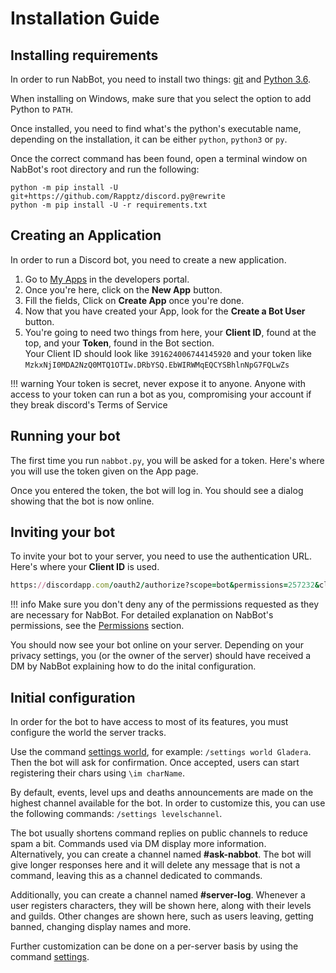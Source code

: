 # Installation Guide
## Installing requirements
In order to run NabBot, you need to install two things: [git](https://git-scm.com/) and [Python 3.6](https://www.python.org/).

When installing on Windows, make sure that you select the option to add Python to `PATH`.

Once installed, you need to find what's the python's executable name, depending on the installation, it can be either `python`, `python3` or `py`.

Once the correct command has been found, open a terminal window on NabBot's root directory and run the following:

```shell
python -m pip install -U git+https://github.com/Rapptz/discord.py@rewrite
python -m pip install -U -r requirements.txt
```

## Creating an Application
In order to run a Discord bot, you need to create a new application.

1. Go to [My Apps](https://discordapp.com/developers/applications/me) in the developers portal.
2. Once you're here, click on the **New App** button.
3. Fill the fields, Click on **Create App** once you're done.
4. Now that you have created your App, look for the **Create a Bot User** button.
5. You're going to need two things from here, your **Client ID**, found at the top, and your **Token**, found in the Bot section.  
    Your Client ID should look like `391624006744145920` and your token like `MzkxNjI0MDA2NzQ0MTQ1OTIw.DRbYSQ.EbWIRWMqEQCYSBhlnNpG7FQLwZs`

!!! warning
    Your token is secret, never expose it to anyone. Anyone with access to your token can run a bot as you,
    compromising your account if they break discord's Terms of Service

## Running your bot
The first time you run `nabbot.py`, you will be asked for a token. Here's where you will use the token given on the App page.

Once you entered the token, the bot will log in. You should see a dialog showing that the bot is now online.

## Inviting your bot
To invite your bot to your server, you need to use the authentication URL. Here's where your **Client ID** is used.

```ruby
https://discordapp.com/oauth2/authorize?scope=bot&permissions=257232&client_id=CLIENT_ID_HERE
```

!!! info
    Make sure you don't deny any of the permissions requested as they are necessary for NabBot.
    For detailed explanation on NabBot's permissions, see the [Permissions](permissions.md) section.
    
You should now see your bot online on your server.
Depending on your privacy settings, you (or the owner of the server) should have received a DM by NabBot explaining how to do the inital configuration.

## Initial configuration
In order for the bot to have access to most of its features, you must configure the world the server tracks.

Use the command [settings world](commands/settings.md#settings-world), for example: `/settings world Gladera`. Then the bot will ask for confirmation.
Once accepted, users can start registering their chars using `\im charName`.

By default, events, level ups and deaths announcements are made on the highest channel available for the bot.
In order to customize this, you can use the following commands: `/settings levelschannel`.

The bot usually shortens command replies on public channels to reduce spam a bit.
Commands used via DM display more information.  
Alternatively, you can create a channel named **#ask-nabbot**.
The bot will give longer responses here and it will delete any message that is not a command, leaving this as a channel dedicated to commands.

Additionally, you can create a channel named **#server-log**. Whenever a user registers characters, they will be shown here, along with their levels and guilds.
Other changes are shown here, such as users leaving, getting banned, changing display names and more.

Further customization can be done on a per-server basis by using the command [settings](commands/settings.md#settings).